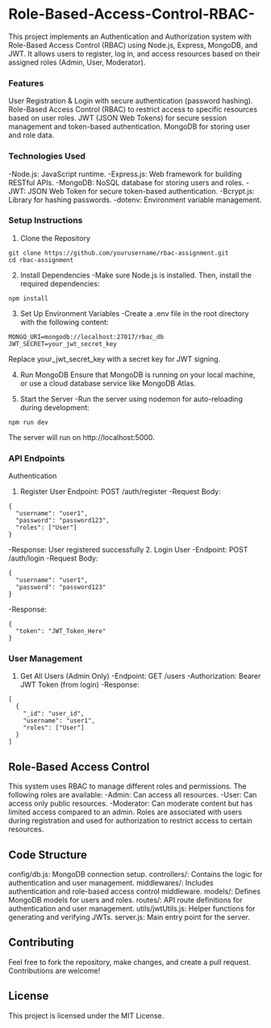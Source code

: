 # Role-Based-Access-Control-RBAC-
This project implements an Authentication and Authorization system with Role-Based Access Control (RBAC) using Node.js, Express, MongoDB, and JWT. It allows users to register, log in, and access resources based on their assigned roles (Admin, User, Moderator).
### Features
User Registration & Login with secure authentication (password hashing).
Role-Based Access Control (RBAC) to restrict access to specific resources based on user roles.
JWT (JSON Web Tokens) for secure session management and token-based authentication.
MongoDB for storing user and role data.
### Technologies Used
-Node.js: JavaScript runtime.
-Express.js: Web framework for building RESTful APIs.
-MongoDB: NoSQL database for storing users and roles.
-JWT: JSON Web Token for secure token-based authentication.
-Bcrypt.js: Library for hashing passwords.
-dotenv: Environment variable management.
### Setup Instructions
1. Clone the Repository
````
git clone https://github.com/yourusername/rbac-assignment.git
cd rbac-assignment
````
2. Install Dependencies
-Make sure Node.js is installed. Then, install the required dependencies:
````
npm install
````
3. Set Up Environment Variables
-Create a .env file in the root directory with the following content:
````
MONGO_URI=mongodb://localhost:27017/rbac_db
JWT_SECRET=your_jwt_secret_key
````
Replace your_jwt_secret_key with a secret key for JWT signing.

4. Run MongoDB
Ensure that MongoDB is running on your local machine, or use a cloud database service like MongoDB Atlas.

6. Start the Server
-Run the server using nodemon for auto-reloading during development:

````
npm run dev
````
The server will run on http://localhost:5000.
### API Endpoints
Authentication
1. Register User
Endpoint: POST /auth/register
-Request Body:
````
{
  "username": "user1",
  "password": "password123",
  "roles": ["User"]
}
````
-Response: User registered successfully
2. Login User
-Endpoint: POST /auth/login
-Request Body:
````
{
  "username": "user1",
  "password": "password123"
}
````
-Response:
````
{
  "token": "JWT_Token_Here"
}
````
### User Management
1. Get All Users (Admin Only)
-Endpoint: GET /users
-Authorization: Bearer JWT Token (from login)
-Response:
````
[
  {
    "_id": "user_id",
    "username": "user1",
    "roles": ["User"]
  }
]
````
## Role-Based Access Control
This system uses RBAC to manage different roles and permissions. The following roles are available:
-Admin: Can access all resources.
-User: Can access only public resources.
-Moderator: Can moderate content but has limited access compared to an admin.
Roles are associated with users during registration and used for authorization to restrict access to certain resources.
## Code Structure
config/db.js: MongoDB connection setup.
controllers/: Contains the logic for authentication and user management.
middlewares/: Includes authentication and role-based access control middleware.
models/: Defines MongoDB models for users and roles.
routes/: API route definitions for authentication and user management.
utils/jwtUtils.js: Helper functions for generating and verifying JWTs.
server.js: Main entry point for the server.
## Contributing
Feel free to fork the repository, make changes, and create a pull request. Contributions are welcome!
## License
This project is licensed under the MIT License.

